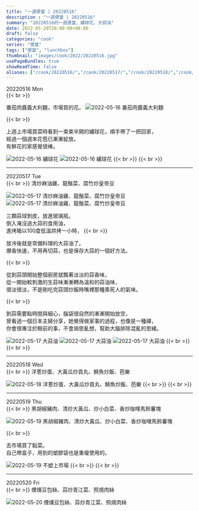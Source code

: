 ```yaml
---
title: "一週便當 | 20220516"
description : "一週便當 | 20220516"
summary: "20220516的一週便當、繡球花、大蒜油"
date: 2022-05-20T20:00:00+08:00
draft: false
categories: "cook"
series: "便當"
tags: ["便當", "lunchbox"]
thumbnail: "images/cook/2022/20220516.jpg"
usePageBundles: true
showReadTime: false
aliases: ["/cook/20220516/","/cook/20220517/","/cook/20220518/","/cook/20220519/","/cook/20220520/"]
---
```


<div class="border-item"><span>20220516 Mon</span></div>
{{< br >}}

番茄肉醬義大利麵，市場買的花。
![2022-05-16 番茄肉醬義大利麵](20220516_bento_1.jpg)

{{< br >}}

上週上市場買菜時看到一束束半開的繡球花，順手帶了一把回家，
\
經過一個週末花苞已漸漸綻放。
\
有鮮花的家感覺很棒。

![2022-05-16 繡球花](20220516_bento_3.jpg)
![2022-05-16 繡球花](20220516_bento_2.jpg)
{{< br >}}
{{< br >}}

---

<div class="border-item"><span>20220517 Tue</span></div>
{{< br >}}
清炒麻油雞、龍鬚菜、腐竹炒皇帝豆

![2022-05-17 清炒麻油雞、龍鬚菜、腐竹炒皇帝豆](20220517_bento_1.jpg)
![2022-05-17 清炒麻油雞、龍鬚菜、腐竹炒皇帝豆](20220517_bento_2.jpg)

三顆蒜球剝皮，放進玻璃瓶，
\
倒入淹沒過大蒜的食用油，
\
進烤箱以100度低溫烘烤一小時，
{{< br >}}

放冷後就是常備料理的大蒜油了。
\
爆香快速，不用再切蒜，也是保存大蒜的一個好方法。

{{< br >}}

從剝蒜頭開始整個廚房就飄著淡淡的蒜香味，
\
從一開始較刺激的生蒜味漸漸轉為溫和的蒜油味，
\
很淡很淡，不是剛吃完蒜頭炒飯時嘴裡那種熏死人的氣味。

{{< br >}}

剝蒜需要點時間與細心，腦袋很自然的漸漸開始放空，
\
曾看過一個日本主婦分享，她覺得做家事的過程，也像是一種禪，
\
你會很專注於眼前的事，不會胡思亂想，幫助大腦排除混亂的思緒。

![2022-05-17 大蒜油](20220517_bento_3.jpg)
![2022-05-17 大蒜油](20220517_bento_4.jpg)
![2022-05-17 大蒜油](20220517_bento_5.jpg)
{{< br >}}
{{< br >}}

---

<div class="border-item"><span>20220518 Wed</span></div>
{{< br >}}
洋蔥炒蛋、大黃瓜炒貢丸、鯖魚炒飯、芭樂

![2022-05-18 洋蔥炒蛋、大黃瓜炒貢丸、鯖魚炒飯、芭樂](20220518_bento_1.jpg)
{{< br >}}
{{< br >}}

---

<div class="border-item"><span>20220519 Thu</span></div>
{{< br >}}
黑胡椒豬肉、清炒大黃瓜、炒小白菜、香炒咖哩馬鈴薯塊

![2022-05-19 黑胡椒豬肉、清炒大黃瓜、炒小白菜、香炒咖哩馬鈴薯塊](20220519_bento_1.jpg)

{{< br >}}

去市場買了點菜。
\
自己帶盒子，用到的塑膠袋也是重複使用的。

![2022-05-19 不塑上市場](20220519_bento_2.jpg)
{{< br >}}
{{< br >}}

---

<div class="border-item"><span>20220520 Fri</span></div>
{{< br >}}
煙燻豆包絲、蒜炒青江菜、照燒肉絲

![2022-05-20 煙燻豆包絲、蒜炒青江菜、照燒肉絲](20220520_bento_1.jpg)
